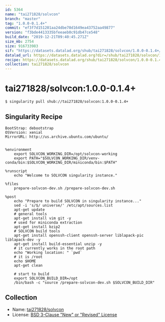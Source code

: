 ```yaml
---
id: 5364
name: "tai271828/solvcon"
branch: "master"
tag: "1.0.0-0.1.4+"
commit: "ef3f7d151201aa24dbe70d1649ea43752aa49877"
version: "f3bde4413335bfeeaeb0c91db47ce548"
build_date: "2019-12-21T09:40:45.271Z"
size_mb: 2754
size: 916733983
sif: "https://datasets.datalad.org/shub/tai271828/solvcon/1.0.0-0.1.4+/2019-12-21-ef3f7d15-f3bde441/f3bde4413335bfeeaeb0c91db47ce548.simg"
datalad_url: https://datasets.datalad.org?dir=/shub/tai271828/solvcon/1.0.0-0.1.4+/2019-12-21-ef3f7d15-f3bde441/
recipe: https://datasets.datalad.org/shub/tai271828/solvcon/1.0.0-0.1.4+/2019-12-21-ef3f7d15-f3bde441/Singularity
collection: tai271828/solvcon
---
```


# tai271828/solvcon:1.0.0-0.1.4+

```bash
$ singularity pull shub://tai271828/solvcon:1.0.0-0.1.4+
```

## Singularity Recipe

```singularity
BootStrap: debootstrap
OSVersion: xenial
MirrorURL: http://us.archive.ubuntu.com/ubuntu/


%environment
    export SOLVCON_WORKING_DIR=/opt/solvcon-working
    export PATH="$SOLVCON_WORKING_DIR/venv-conda/bin:$SOLVCON_WORKING_DIR/miniconda/bin:$PATH"

%runscript
    echo "Welcome to SOLVCON singularity instance."

%files
    prepare-solvcon-dev.sh /prepare-solvcon-dev.sh

%post
    echo "Prepare to build SOLVCON in singularity instance..."
    sed -i 's/$/ universe/' /etc/apt/sources.list
    apt-get update
    # general tools
    apt-get install vim git -y
    # used for miniconda extraction
    apt-get install bzip2
    # SOLVCON build tools
    apt-get install openssh-client openssh-server liblapack-pic liblapack-dev -y
    apt-get install build-essential unzip -y
    # it currently works in the root path
    echo "Working location: " `pwd`
    # it is /root
    echo $HOME
    apt-get clean

    # start to build
    export SOLVCON_BUILD_DIR=/opt
    /bin/bash -c "source /prepare-solvcon-dev.sh $SOLVCON_BUILD_DIR"
```

## Collection

 - Name: [tai271828/solvcon](https://github.com/tai271828/solvcon)
 - License: [BSD 3-Clause "New" or "Revised" License](https://api.github.com/licenses/bsd-3-clause)

